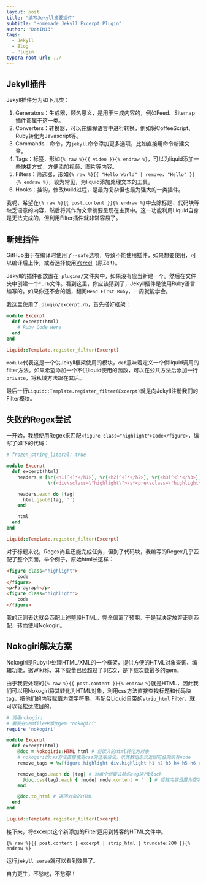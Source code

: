 ```yaml
---
layout: post
title: "编写Jekyll摘要插件"
subtitle: "Homemade Jekyll Excerpt Plugin"
author: "DotIN13"
tags:
  - Jekyll
  - Blog
  - Plugin
typora-root-url: ../
---
```


## Jekyll插件

Jekyll插件分为如下几类：

1. Generators：生成器，顾名思义，是用于生成内容的，例如Feed、Sitemap插件都属于这一类。
2. Converters：转换器，可以在编程语言中进行转换，例如将CoffeeScript、Ruby转化为Javascript等。
3. Commands：命令，为`jekyll`命令添加更多选项，比如直接用命令新建文章。
4. Tags：标签，形如`{% raw %}{{ video }}{% endraw %}`，可以为liquid添加一些快捷方式，方便添加视频、图片等内容。
5. Filters：筛选器，形如`{% raw %}{{ "Hello World" | remove: "Hello" }}{% endraw %}`，较为常见，为liquid添加处理文本的工具。
6. Hooks：挂钩，修改build过程，是最为复杂但也最为强大的一类插件。

我呢，希望在`{% raw %}{{ post.content }}{% endraw %}`中去除标题、代码块等缺乏语意的内容，然后将其作为文章摘要呈现在主页中。这一功能利用Liquid自身是无法完成的，但利用Filter插件就非常容易了。

## 新建插件

GitHub由于在编译时使用了`--safe`选项，导致不能使用插件，如果想要使用，可以编译后上传，或者选择使用[Vercel](https://vercel.com/)（原Zeit）。

Jekyll的插件都放置在`_plugins/`文件夹中，如果没有应当新建一个。然后在文件夹中创建一个`*.rb`文件。看到这里，你应该猜到了，Jekyll插件是使用Ruby语言编写的。如果你还不会的话，翻阅`Head First Ruby`，一周就能学会。

我这里使用了`_plugin/excerpt.rb`，首先搭好框架：

```ruby
module Excerpt
  def excerpt(html)
    # Ruby Code Here
  end
end

Liquid::Template.register_filter(Excerpt)
```

`module`代表这是一个供Jekyll框架使用的模块，`def`意味着定义一个供liquid调用的filter方法。如果希望添加一个不供liquid使用的函数，可以在公共方法后添加一行`private`，将私域方法跟在其后。

最后一行`Liquid::Template.register_filter(Excerpt)`就是向Jekyll注册我们的Filter模块。

## 失败的Regex尝试

一开始，我想使用Regex来匹配`<figure class="highlight">Code</figure>`，编写了如下的代码：

```ruby
# frozen_string_literal: true

module Excerpt
  def excerpt(html)
    headers = [%r{<h1[^<]*</h1>}, %r{<h2[^<]*</h2>}, %r{<h3[^<]*</h3>},
               %r{<div\sclass=\"highlight\">\s*<pre\sclass=\"highlight\">.*</pre>\s*</div>}, %r{<figure\sclass=\"highlight\".*</figure>}m]

    headers.each do |tag|
      html.gsub!(tag, '')
    end

    html
  end
end

Liquid::Template.register_filter(Excerpt)

```

对于标题来说，Regex尚且还能完成任务，但到了代码块，我编写的Regex几乎匹配了整个页面。举个例子，原始html长这样：

```html
<figure class="highlight">
    code
</figure>
<p>Paragraph</p>
<figure class="highlight">
    code
</figure>
```

我的正则表达就会匹配上述整段HTML，完全偏离了预期。于是我决定放弃正则匹配，转而使用Nokogiri。

## Nokogiri解决方案

Nokogiri是Ruby中处理HTML/XML的一个框架，提供方便的HTML对象查询、编辑功能，据Wiki称，其下载量已经超过了3亿次，是下载次数最多的gem。

由于我要处理的`{% raw %}{{ post.content }}{% endraw %}`就是HTML，因此我们可以用Nokogiri将其转化为HTML对象，利用css方法直接查找标题和代码块tag，把他们的内容赋值为空字符串，再配合Liquid自带的`strip_html` Filter，就可以轻松达成目的。

```ruby
# 调用nokogiri
# 需要在Gemfile中添加gem "nokogiri"
require 'nokogiri'

module Excerpt
  def excerpt(html)
    @doc = Nokogiri::HTML html # 将读入的html转化为对象
    # nokogiri的css方法直接使用css的选取语法，以类数组形式返回符合的所有node
    remove_tags = %w[figure.highlight div.highlight h1 h2 h3 h4 h5 h6 em]

    remove_tags.each do |tag| # 对每个想要去除的tag运行block
      @doc.css(tag).each { |node| node.content = '' } # 将其内容设置为空字符串
    end

    @doc.to_html # 返回对象的HTML
  end
end

Liquid::Template.register_filter(Excerpt)

```

接下来，将excerpt这个新添加的Filter运用到博客的HTML文件中。

```liquid
{% raw %}{{ post.content | excerpt | strip_html | truncate:200 }}{% endraw %}
```

运行`jekyll serve`就可以看到效果了。

自力更生，不愁吃，不愁穿！